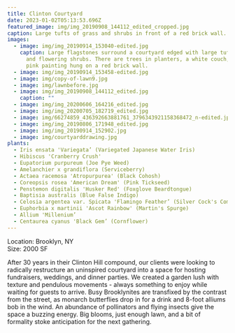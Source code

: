 ```yaml
---
title: Clinton Courtyard
date: 2023-01-02T05:13:53.696Z
featured_image: img/img_20190908_144112_edited_cropped.jpg
caption: Large tufts of grass and shrubs in front of a red brick wall.
images:
  - image: img/img_20190914_153040-edited.jpg
    caption: Large flagstones surround a courtyard edged with large tufts of grass
      and flowering shrubs. There are trees in planters, a white couch, and a
      pink painting hung on a red brick wall.
  - image: img/img_20190914_153458-edited.jpg
  - image: img/copy-of-lawn9.jpg
  - image: img/lawnbefore.jpg
  - image: img/img_20190908_144112_edited.jpg
    caption: ""
  - image: img/img_20200606_164216_edited.jpg
  - image: img/img_20200705_182719_edited.jpg
  - image: img/66274859_436392663881761_3796343921158368472_n-edited.jpg
  - image: img/img_20190806_171948_edited.jpg
  - image: img/img_20190914_152902.jpg
  - image: img/courtyarddrawing.jpg
plants:
  - Iris ensata 'Variegata’ (Variegated Japanese Water Iris)
  - Hibiscus 'Cranberry Crush'
  - Eupatorium purpureum (Joe Pye Weed)
  - Amelanchier x grandiflora (Serviceberry)
  - Actaea racemosa 'Atropurpurea' (Black Cohosh)
  - Coreopsis rosea 'American Dream' (Pink Tickseed)
  - Penstemon digitalis 'Husker Red' (Foxglove Beardtongue)
  - Baptisia australis (Blue False Indigo)
  - Celosia argentea var. Spicata 'Flamingo Feather’ (Silver Cock's Comb)
  - Euphorbia x martinii 'Ascot Rainbow' (Martin's Spurge)
  - Allium 'Millenium’
  - Centaurea cyanus 'Black Gem’ (Cornflower)
---
```

L﻿ocation: Brooklyn, NY\
S﻿ize: 2000 SF

After 30 years in their Clinton Hill compound, our clients were looking to radically restructure an uninspired courtyard into a space for hosting fundraisers, weddings, and dinner parties. We created a garden lush with texture and pendulous movements - always something to enjoy while waiting for guests to arrive. Busy Brooklynites are transfixed by the contrast from the street, as monarch butterflies drop in for a drink and 8-foot alliums bob in the wind. An abundance of pollinators and flying insects give the space a buzzing energy. Big blooms, just enough lawn, and a bit of formality stoke anticipation for the next gathering.